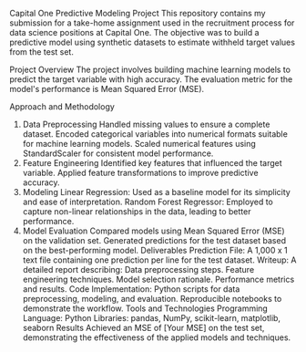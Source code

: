 Capital One Predictive Modeling Project
This repository contains my submission for a take-home assignment used in the recruitment process for data science positions at Capital One. The objective was to build a predictive model using synthetic datasets to estimate withheld target values from the test set.

Project Overview
The project involves building machine learning models to predict the target variable with high accuracy. The evaluation metric for the model's performance is Mean Squared Error (MSE).

Approach and Methodology
1. Data Preprocessing
Handled missing values to ensure a complete dataset.
Encoded categorical variables into numerical formats suitable for machine learning models.
Scaled numerical features using StandardScaler for consistent model performance.
2. Feature Engineering
Identified key features that influenced the target variable.
Applied feature transformations to improve predictive accuracy.
3. Modeling
Linear Regression: Used as a baseline model for its simplicity and ease of interpretation.
Random Forest Regressor: Employed to capture non-linear relationships in the data, leading to better performance.
4. Model Evaluation
Compared models using Mean Squared Error (MSE) on the validation set.
Generated predictions for the test dataset based on the best-performing model.
Deliverables
Prediction File: A 1,000 x 1 text file containing one prediction per line for the test dataset.
Writeup: A detailed report describing:
Data preprocessing steps.
Feature engineering techniques.
Model selection rationale.
Performance metrics and results.
Code Implementation:
Python scripts for data preprocessing, modeling, and evaluation.
Reproducible notebooks to demonstrate the workflow.
Tools and Technologies
Programming Language: Python
Libraries: pandas, NumPy, scikit-learn, matplotlib, seaborn
Results
Achieved an MSE of [Your MSE] on the test set, demonstrating the effectiveness of the applied models and techniques.



